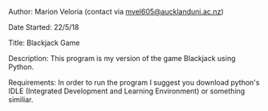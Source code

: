 Author: Marion Veloria (contact via mvel605@aucklanduni.ac.nz)

Date Started: 22/5/18

Title: Blackjack Game

Description: This program is my version of the game Blackjack using Python.

Requirements: In order to run the program I suggest you download python's IDLE (Integrated Development and Learning Environment) or something similiar.
